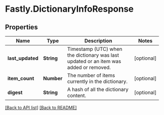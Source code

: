 # Fastly.DictionaryInfoResponse

## Properties

Name | Type | Description | Notes
------------ | ------------- | ------------- | -------------
**last_updated** | **String** | Timestamp (UTC) when the dictionary was last updated or an item was added or removed. | [optional] 
**item_count** | **Number** | The number of items currently in the dictionary. | [optional] 
**digest** | **String** | A hash of all the dictionary content. | [optional] 



[[Back to API list]](../../README.md#endpoints) [[Back to README]](../../README.md)
